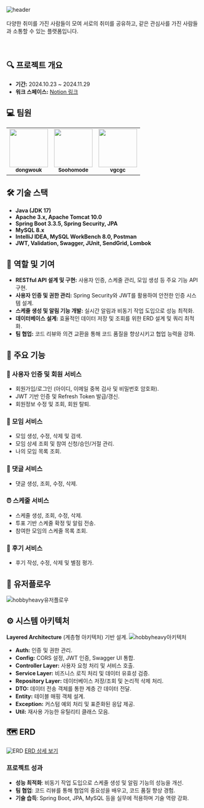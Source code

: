 <br/><br/>
![header](https://capsule-render.vercel.app/api?type=Venom&color=auto&height=150&section=header&text=HobbyHeavy&fontSize=40)
<br/><br/>
다양한 취미를 가진 사람들이 모여 서로의 취미를 공유하고, 같은 관심사를 가진 사람들과 소통할 수 있는 플랫폼입니다.<br/><br/><br/>

## 🔍 프로젝트 개요  
- **기간:** 2024.10.23 ~ 2024.11.29 
- **워크 스페이스:** [Notion 링크](https://www.notion.so/127a0ad20d79801f9ad3dcf55e11bb7b)  

## 💻 팀원  
<table>
  <tr>
    <td align="center"><a href="https://github.com/dongwouk"><img src="https://avatars.githubusercontent.com/u/129401432?v=4" width="100px;"><br><sub><b>dongwouk</b></sub></a></td>
    <td align="center"><a href="https://github.com/Soohomode"><img src="https://avatars.githubusercontent.com/u/135407758?v=4" width="100px;"><br><sub><b>Soohomode</b></sub></a></td>
    <td align="center"><a href="https://github.com/vgcgc"><img src="https://avatars.githubusercontent.com/u/71873426?v=4" width="100px;"><br><sub><b>vgcgc</b></sub></a></td>
  </tr>
</table>  

## 🛠️ 기술 스택  
- **Java (JDK 17)**  
- **Apache 3.x, Apache Tomcat 10.0**  
- **Spring Boot 3.3.5, Spring Security, JPA**  
- **MySQL 8.x**  
- **IntelliJ IDEA, MySQL WorkBench 8.0, Postman**  
- **JWT, Validation, Swagger, JUnit, SendGrid, Lombok**  



## 🎯 역할 및 기여  
- **RESTful API 설계 및 구현:** 사용자 인증, 스케줄 관리, 모임 생성 등 주요 기능 API 구현.  
- **사용자 인증 및 권한 관리:** Spring Security와 JWT를 활용하여 안전한 인증 시스템 설계.  
- **스케줄 생성 및 알림 기능 개발:** 실시간 알림과 비동기 작업 도입으로 성능 최적화.  
- **데이터베이스 설계:** 효율적인 데이터 저장 및 조회를 위한 ERD 설계 및 쿼리 최적화.  
- **팀 협업:** 코드 리뷰와 의견 교환을 통해 코드 품질을 향상시키고 협업 능력을 강화.  



## 📑 주요 기능  

### 👥 사용자 인증 및 회원 서비스  
- 회원가입/로그인 (아이디, 이메일 중복 검사 및 비밀번호 암호화).  
- JWT 기반 인증 및 Refresh Token 발급/갱신.  
- 회원정보 수정 및 조회, 회원 탈퇴.  

### 👫 모임 서비스  
- 모임 생성, 수정, 삭제 및 검색.  
- 모임 상세 조회 및 참여 신청/승인/거절 관리.  
- 나의 모임 목록 조회.  

### 📝 댓글 서비스  
- 댓글 생성, 조회, 수정, 삭제.  

### ⏰ 스케줄 서비스  
- 스케줄 생성, 조회, 수정, 삭제.  
- 투표 기반 스케줄 확정 및 알림 전송.  
- 참여한 모임의 스케줄 목록 조회.  

### 🌟 후기 서비스  
- 후기 작성, 수정, 삭제 및 별점 평가.  



## 📱 유저플로우  
![hobbyheavy유저플로우](https://github.com/user-attachments/assets/f4425d6e-b2da-4014-aa7f-c73b22e0cc61)


## ⚙️ 시스템 아키텍처  
**Layered Architecture** (계층형 아키텍처) 기반 설계.
![hobbyheavy아키텍처](https://github.com/user-attachments/assets/19f9affb-208d-4322-a5e8-394903a41b59)

  - **Auth:** 인증 및 권한 관리.  
  - **Config:** CORS 설정, JWT 인증, Swagger UI 통합.  
  - **Controller Layer:** 사용자 요청 처리 및 서비스 호출.  
  - **Service Layer:** 비즈니스 로직 처리 및 데이터 유효성 검증.  
  - **Repository Layer:** 데이터베이스 저장/조회 및 논리적 삭제 처리.  
  - **DTO:** 데이터 전송 객체를 통한 계층 간 데이터 전달.  
  - **Entity:** 테이블 매핑 객체 설계.  
  - **Exception:** 커스텀 예외 처리 및 표준화된 응답 제공.  
  - **Util:** 재사용 가능한 유틸리티 클래스 모음.  



## 🗺️ ERD  
![ERD](https://github.com/user-attachments/assets/e18a0f35-8e61-41cd-9236-62d0c096a604)
[ERD 상세 보기](https://www.erdcloud.com/d/QXGZ2z8xQdKcmpoNh)  

### 프로젝트 성과
- **성능 최적화**: 비동기 작업 도입으로 스케줄 생성 및 알림 기능의 성능을 개선.  
- **팀 협업**: 코드 리뷰를 통해 협업의 중요성을 배우고, 코드 품질 향상 경험.  
- **기술 습득**: Spring Boot, JPA, MySQL 등을 실무에 적용하며 기술 역량 강화.  

